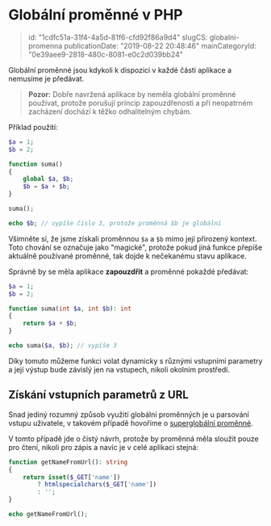 Globální proměnné v PHP
=======================

> id: "1cdfc51a-31f4-4a5d-81f6-cfd92f86a9d4"
> slugCS: globalni-promenna
> publicationDate: "2019-08-22 20:48:46"
> mainCategoryId: "0e39aee9-2818-480c-8081-e0c2d039bb24"

Globální proměnné jsou kdykoli k dispozici v každé části aplikace a nemusíme je předávat.

> **Pozor:** Dobře navržená aplikace by neměla globální proměnné používat, protože porušují princip zapouzdřenosti a při neopatrném zacházení dochází k těžko odhalitelným chybám.

Příklad použití:

```php
$a = 1;
$b = 2;

function suma()
{
	global $a, $b;
	$b = $a + $b;
}

suma();

echo $b; // vypíše číslo 3, protože proměnná $b je globální
```

Všimněte si, že jsme získali proměnnou `$a` a `$b` mimo její přirozený kontext. Toto chování se označuje jako "magické", protože pokud jiná funkce přepíše aktuálně používané proměnné, tak dojde k nečekanému stavu aplikace.

Správně by se měla aplikace **zapouzdřit** a proměnné pokaždé předávat:

```php
$a = 1;
$b = 2;

function suma(int $a, int $b): int
{
	return $a + $b;
}

echo suma($a, $b); // vypíše 3
```

Díky tomuto můžeme funkci volat dynamicky s různými vstupními parametry a její výstup bude závislý jen na vstupech, nikoli okolním prostředí.

Získání vstupních parametrů z URL
---------------------------------

Snad jediný rozumný způsob využití globální proměnných je u parsování vstupu uživatele, v takovém případě hovoříme o <a href="/superglobalni-promenna">superglobální proměnné</a>.

V tomto případě jde o čistý návrh, protože by proměnná měla sloužit pouze pro čtení, nikoli pro zápis a navíc je v celé aplikaci stejná:

```php
function getNameFromUrl(): string
{
    return isset($_GET['name'])
    	? htmlspecialchars($_GET['name'])
    	: '';
}

echo getNameFromUrl();
```
